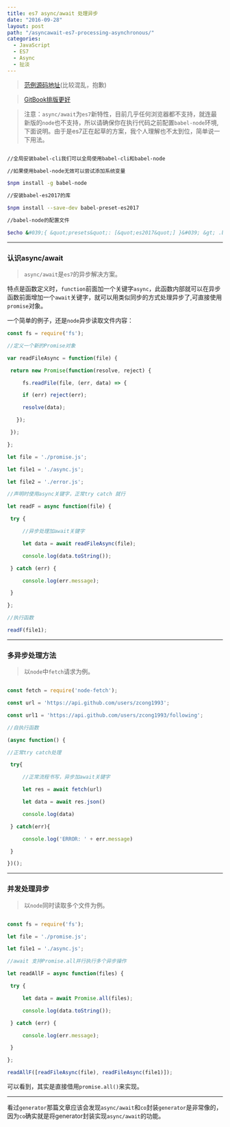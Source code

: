 ```yaml
---
title: es7 async/await 处理异步
date: "2016-09-28"
layout: post
path: "/asyncawait-es7-processing-asynchronous/"
categories:
  - JavaScript
  - ES7
  - Async
  - 扯淡
---
```


> [范例源码地址](https://github.com/zcong1993/promise-generator-async)(比较混乱，抱歉)

> [GitBook排版更好](https://zcong.gitbooks.io/zc-webapp/content/asyncawait.html)

> 注意：`async/await`为`es7`新特性，目前几乎任何浏览器都不支持，就连最新版的`node`也不支持，所以请确保你在执行代码之前配置`babel-node`环境,下面说明。由于是es7正在起草的方案，我个人理解也不太到位，简单说一下用法。

<!--more-->

```sh

//全局安装babel-cli我们可以全局使用babel-cli和babel-node

//如果使用babel-node无效可以尝试添加系统变量

$npm install -g babel-node

//安装babel-es2017的库

$npm install --save-dev babel-preset-es2017

//babel-node的配置文件

$echo &#039;{ &quot;presets&quot;: [&quot;es2017&quot;] }&#039; &gt; .babelrc

```

---

### 认识async/await

> `async/await`是`es7`的异步解决方案。

特点是函数定义时，`function`前面加一个关键字`async`，此函数内部就可以在异步函数前面增加一个`await`关键字，就可以用类似同步的方式处理异步了,可直接使用`promise`对象。

一个简单的例子，还是`node`异步读取文件内容：

``` js
const fs = require('fs');

//定义一个新的Promise对象

var readFileAsync = function(file) {

 return new Promise(function(resolve, reject) {

     fs.readFile(file, (err, data) => {

     if (err) reject(err);

     resolve(data);

   });

 });

};

let file = './promise.js';

let file1 = './async.js';

let file2 = './error.js';

//声明时使用async关键字，正常try catch 就行

let readF = async function(file) {

 try {

     //异步处理加await关键字

     let data = await readFileAsync(file);

     console.log(data.toString());

 } catch (err) {

     console.log(err.message);

 }

};

//执行函数

readF(file1);

```

---

### 多异步处理方法

> 以`node`中`fetch`请求为例。

``` js

const fetch = require('node-fetch');

const url = 'https://api.github.com/users/zcong1993';

const url1 = 'https://api.github.com/users/zcong1993/following';

//自执行函数

(async function() {

//正常try catch处理

 try{

     //正常流程书写，异步加await关键字

     let res = await fetch(url)

     let data = await res.json()

     console.log(data)

 } catch(err){

     console.log('ERROR: ' + err.message)

 }

})();

```

---

### 并发处理异步

> 以`node`同时读取多个文件为例。

``` js

const fs = require('fs');

let file = './promise.js';

let file1 = './async.js';

//await 支持Promise.all并行执行多个异步操作

let readAllF = async function(files) {

 try {

     let data = await Promise.all(files);

     console.log(data.toString());

 } catch (err) {

     console.log(err.message);

 }

};

readAllF([readFileAsync(file), readFileAsync(file1)]);

```

可以看到，其实是直接借用`promise.all()`来实现。

---

看过`generator`那篇文章应该会发现`async/await`和`co`封装`generator`是非常像的，因为`co`确实就是将generator封装实现`async/await`的功能。
